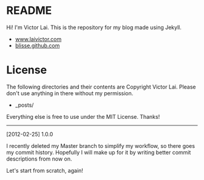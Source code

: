 <h1> README </h1>

Hi! I'm Victor Lai. This is the repository for my blog made using Jekyll.

* <a href="http://www.laivictor.com" target="_blank">www.laivictor.com</a>
* <a href="http://blisse.github.com" target="_blank">blisse.github.com</a>


<h1> License </h1>

The following directories and their contents are Copyright Victor Lai. Please don't use
anything in there without my permission.

* _posts/

Everything else is free to use under the MIT License. Thanks!

-------

[2012-02-25] 1.0.0

I recently deleted my Master branch to simplify my workflow, so there goes my commit history.
Hopefully I will make up for it by writing better commit descriptions from now on.

Let's start from scratch, again!
